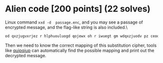# Alien code [200 points] (22 solves)
Linux command `xxd -d  passage.enc`, and you may see a passage of encrypted message, and the flag-like string is also included.\
```txt
od qxzjugvxrjez r hlphuouluogd qojewx oh r iwuegt gm wdqxzjuodv pz ceoqe ldouh gm jnroduwbu rxw xwjnrqwt coue qojewxuwbu rqqgxtodv ug r mobwt hzhuwi; uew ldouh irz pw hodvnw nwuuwxh jroxh gm nwuuwxh uxojnwuh gm nwuuwxh iobulxwh gm uew rpgsw rdt hg mgxue uew xwqwoswx twqojewxh uew uwbu pz jwxmgxiodv uew odswxhw hlphuouluogd hlphuouluogd qojewxh qrd pw qgijrxwt coue uxrdhjghouogd qojewxh od r uxrdhjghouogd qojewx uew ldouh gm uew jnroduwbu rxw xwrxxrdvwt od r tommwxwdu rdt lhlrnnz alouw qgijnwb gxtwx plu uew ldouh uewihwnswh rxw nwmu ldqerdvwt pz qgduxrhu od r hlphuouluogd qojewx uew ldouh gm uew jnroduwbu rxw xwurodwt od uew hriw hwalwdqw od uew qojewxuwbu plu uew ldouh uewihwnswh rxw rnuwxwt uewxw rxw r dlipwx gm tommwxwdu uzjwh gm hlphuouluogd qojewx om uew qojewx gjwxruwh gd hodvnw nwuuwxh ou oh uwxiwt r hoijnw hlphuouluogd qojewx; r qojewx ueru gjwxruwh gd nrxvwx vxgljh gm nwuuwxh oh uwxiwt jgnzvxrjeoq r igdgrnjerpwuoq qojewx lhwh mobwt hlphuouluogd gswx uew wduoxw iwhhrvw cewxwrh r jgnzrnjerpwuoq qojewx lhwh r dlipwx gm hlphuouluogdh ru tommwxwdu jghouogdh od uew iwhhrvw cewxw r ldou mxgi uew jnroduwbu oh irjjwt ug gdw gm hwswxrn jghhoponouowh od uew qojewxuwbu rdt soqw swxhr hlphuouluogd gm hodvnw nwuuwxh hwjrxruwnz - hoijnw hlphuouluogd - qrd pw twigdhuxruwt pz cxouodv glu uew rnjerpwu od hgiw gxtwx ug xwjxwhwdu uew hlph mnrv{mx39l3dqz_rd4nz5oh_1h_uxns41_om_7e3_jr5hr9w_n5_10dv_wd0lve} uouluogd ueoh oh uwxiwt r hlphuouluogd rnjerpwu uew qojewx rnjerpwu irz pw heomuwt gx xwswxhwt (qxwruodv uew qrwhrx rdt ruprhe qojewxh xwhjwquoswnz) gx hqxripnwt od r igxw qgijnwb mrheogd od ceoqe qrhw ou oh qrnnwt r iobwt rnjerpwu gx twxrdvwt rnjerpwu uxrtouogdrnnz iobwt rnjerpwuh irz pw qxwruwt pz moxhu cxouodv glu r ywzcgxt xwigsodv xwjwruwt nwuuwxh od ou uewd cxouodv rnn uew xwirododv nwuuwxh od uew rnjerpwu od uew lhlrn gxtwx
```
Then we need to know the correct mapping of this substitution cipher, tools like [quipqiup](https://quipqiup.com) can automatically find the possible mapping and print out the decrypted message.
